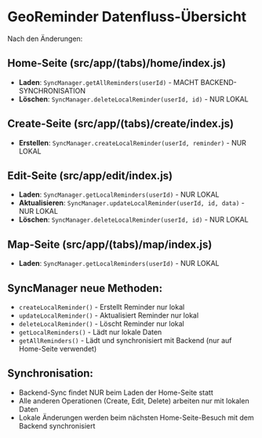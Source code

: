 # GeoReminder Datenfluss-Übersicht

Nach den Änderungen:

## Home-Seite (src/app/(tabs)/home/index.js)
- **Laden**: `SyncManager.getAllReminders(userId)` - MACHT BACKEND-SYNCHRONISATION
- **Löschen**: `SyncManager.deleteLocalReminder(userId, id)` - NUR LOKAL

## Create-Seite (src/app/(tabs)/create/index.js)
- **Erstellen**: `SyncManager.createLocalReminder(userId, reminder)` - NUR LOKAL

## Edit-Seite (src/app/edit/index.js)
- **Laden**: `SyncManager.getLocalReminders(userId)` - NUR LOKAL
- **Aktualisieren**: `SyncManager.updateLocalReminder(userId, id, data)` - NUR LOKAL
- **Löschen**: `SyncManager.deleteLocalReminder(userId, id)` - NUR LOKAL

## Map-Seite (src/app/(tabs)/map/index.js)
- **Laden**: `SyncManager.getLocalReminders(userId)` - NUR LOKAL

## SyncManager neue Methoden:
- `createLocalReminder()` - Erstellt Reminder nur lokal
- `updateLocalReminder()` - Aktualisiert Reminder nur lokal
- `deleteLocalReminder()` - Löscht Reminder nur lokal
- `getLocalReminders()` - Lädt nur lokale Daten
- `getAllReminders()` - Lädt und synchronisiert mit Backend (nur auf Home-Seite verwendet)

## Synchronisation:
- Backend-Sync findet NUR beim Laden der Home-Seite statt
- Alle anderen Operationen (Create, Edit, Delete) arbeiten nur mit lokalen Daten
- Lokale Änderungen werden beim nächsten Home-Seite-Besuch mit dem Backend synchronisiert
